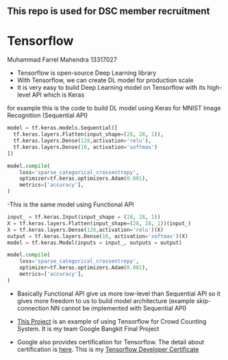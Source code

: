 ## This repo is used for DSC member recruitment
# Tensorflow

Muhammad Farrel Mahendra
13317027

- Tensorflow is open-source Deep Learning library
- With Tensorflow, we can create DL model for production scale
- It is very easy to build Deep Learning model on Tensorflow with its high-level API which is Keras

for example this is the code to build DL model using Keras for MNIST Image Recognition (Sequential API)
```python
model = tf.keras.models.Sequential([
  tf.keras.layers.Flatten(input_shape=(28, 28, 1)),
  tf.keras.layers.Dense(128,activation='relu'),
  tf.keras.layers.Dense(10, activation='softmax')
])

model.compile(
    loss='sparse_categorical_crossentropy',
    optimizer=tf.keras.optimizers.Adam(0.001),
    metrics=['accuracy'],
)
```

-This is the same model using Functional API
```python
input_ = tf.keras.Input(input_shape = (28, 28, 1))
X = tf.keras.layers.Flatten(input_shape=(28, 28, 1))(input_)
X = tf.keras.layers.Dense(128,activation='relu')(X)
output = tf.keras.layers.Dense(10, activation='softmax')(X)
model = tf.keras.Model(inputs = input_, outputs = output)

model.compile(
    loss='sparse_categorical_crossentropy',
    optimizer=tf.keras.optimizers.Adam(0.001),
    metrics=['accuracy'],
)
```

- Basically Functional API give us more low-level than Sequential API so it gives more freedom to us to build model architecture (example skip-connection NN cannot be implemented with Sequential API)

- [This Project](https://github.com/Yustira/crowd-counting) is an example of using Tensorflow for Crowd Counting System. It is my team Google Bangkit Final Project
- Google also provides certification for Tensorflow. The detail about certification is [here](https://www.tensorflow.org/certificate). This is my [Tensorflow Developer Certificate](https://www.credential.net/f42e4d1a-9d1a-443c-8294-8ba25c2a4be2)


